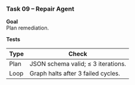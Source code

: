 ### Task 09 – Repair Agent

**Goal**  
Plan remediation.

**Tests**

| Type | Check |
|------|-------|
| Plan | JSON schema valid; ≤ 3 iterations. |
| Loop | Graph halts after 3 failed cycles. |